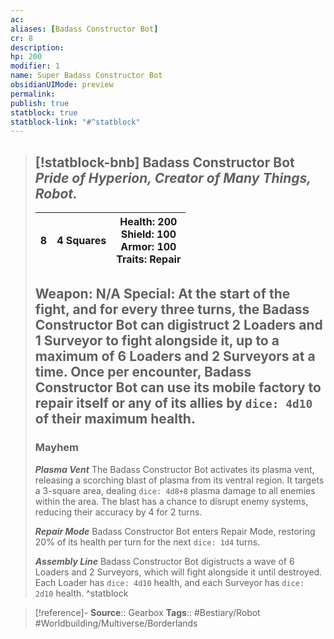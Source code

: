 ```yaml
---
ac: 
aliases: [Badass Constructor Bot]
cr: 8
description: 
hp: 200
modifier: 1
name: Super Badass Constructor Bot
obsidianUIMode: preview
permalink: 
publish: true
statblock: true
statblock-link: "#^statblock"
---
```


> [!statblock-bnb] Badass Constructor Bot
> *Pride of Hyperion, Creator of Many Things, Robot.*
> ---
>
> | 8 | 4 Squares | **Health**: 200<br />**Shield**: 100<br />**Armor**: 100<br />**Traits**: Repair |
> | ----------- | -------- | ----- |
>
> **Weapon**: N/A
> **Special**: At the start of the fight, and for every three turns, the Badass Constructor Bot can digistruct 2 Loaders and 1 Surveyor to fight alongside it, up to a maximum of 6 Loaders and 2 Surveyors at a time.
> Once per encounter, Badass Constructor Bot can use its mobile factory to repair itself or any of its allies by `dice: 4d10` of their maximum health.
> ---
> ### Mayhem
> ***Plasma Vent***
> The Badass Constructor Bot activates its plasma vent, releasing a scorching blast of plasma from its ventral region. It targets a 3-square area, dealing `dice: 4d8+8` plasma damage to all enemies within the area. The blast has a chance to disrupt enemy systems, reducing their accuracy by 4 for 2 turns.
>
> ***Repair Mode***
> Badass Constructor Bot enters Repair Mode, restoring 20% of its health per turn for the next `dice: 1d4` turns.
>
> ***Assembly Line***
> Badass Constructor Bot digistructs a wave of 6 Loaders and 2 Surveyors, which will fight alongside it until destroyed. Each Loader has `dice: 4d10` health, and each Surveyor has `dice: 2d10` health.
^statblock

> [!reference]-
> **Source**:: Gearbox
>  **Tags**:: #Bestiary/Robot #Worldbuilding/Multiverse/Borderlands

